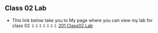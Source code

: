 ## Class 02 Lab 
+ This link below take you to My page where you can view my lab for class 02
                        ⇩⇩⇩⇩⇩⇩⇩
<a
    href="https://github.com/KaviousD/Class201class02Lab"
    title="The best place to find information about my class lab for 02">201 Class02 Lab</a>
